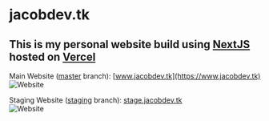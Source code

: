 # jacobdev.tk
## This is my personal website build using [NextJS](https://nextjs.org/) hosted on [Vercel](https://vercel.com)

Main Website ([master](https://github.com/Kubajsa/jacobdev.tk/tree/master) branch): [www.jacobdev.tk](https://www.jacobdev.tk)<br>
![Website](https://img.shields.io/website?down_color=red&down_message=site%20is%20offline&label=www.jacobdev.tk&up_message=site%20is%20online&url=https%3A%2F%2Fwww.jacobdev.tk)

Staging Website ([staging](https://github.com/Kubajsa/jacobdev.tk/tree/staging) branch): [stage.jacobdev.tk](https://stage.jacobdev.tk)<br>
![Website](https://img.shields.io/website?down_color=red&down_message=site%20is%20offline&label=stage.jacobdev.tk&up_message=site%20is%20online&url=https%3A%2F%2Fstage.jacobdev.tk)